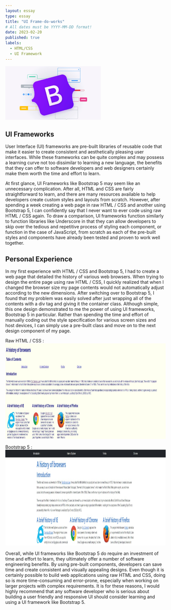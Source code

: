 ```yaml
---
layout: essay
type: essay
title: "UI Frame-do-works"
# All dates must be YYYY-MM-DD format!
date: 2023-02-20
published: true
labels:
  - HTML/CSS
  - UI Framework
---
```


<img width="300px" class="rounded text-center pe-4" src="../img/bootstrap5.png">

## UI Frameworks

User Interface (UI) frameworks are pre-built libraries of reusable code that make it easier to create consistent and aesthetically pleasing user interfaces. While these frameworks can be quite complex and may possess a learning curve not too dissimilar to learning a new language, the benefits that they can offer to software developers and web designers certainly make them worth the time and effort to learn. 

At first glance, UI Frameworks like Bootstrap 5 may seem like an unnecessary complication. After all, HTML and CSS are fairly straightforward to learn, and there are many resources available to help developers create custom styles and layouts from scratch. However, after spending a week creating a web page in raw HTML / CSS and another using Bootstrap 5, I can confidently say that I never want to ever code using raw HTML / CSS again. To draw a comparison, UI frameworks function similarly to function libraries like Underscore in that they can allow developers to skip over the tedious and repetitive process of styling each component, or function in the case of JavaScript, from scratch as each of the pre-built styles and components have already been tested and proven to work well together. 

## Personal Experience
In my first experience with HTML / CSS and Bootstrap 5, I had to create a web page that detailed the history of various web browsers. When trying to design the entire page using raw HTML / CSS, I quickly realized that when I changed the browser size my page contents would not automatically adjust according to the new dimensions. After switching over to Bootstrap 5, I found that my problem was easily solved after just wrapping all of the contents with a div tag and giving it the container class. Although simple, this one design demonstrated to me the power of using UI frameworks, Bootstrap 5 in particular. Rather than spending the time and effort of manually coding out the style specification for various screen sizes and host devices, I can simply use a pre-built class and move on to the next design component of my page.

Raw HTML / CSS :
<img height="300px" class="rounded text-start pe-4" src="../img/bh-raw-html-css.jpg">

Bootstrap 5 :
<img height="300px" class="rounded text-start pe-4" src="../img/bh-bootstrap5.jpg">

Overall, while UI frameworks like Bootstrap 5 do require an investment of time and effort to learn, they ultimately offer a number of software engineering benefits. By using pre-built components, developers can save time and create consistent and visually appealing designs. Even though it is certainly possible to build web applications using raw HTML and CSS, doing so is more time-consuming and error-prone, especially when working on larger projects with complex requirements. It is for these reasons, I would highly recommend that any software developer who is serious about building a user friendly and responsive UI should consider learning and using a UI framework like Bootstrap 5.
